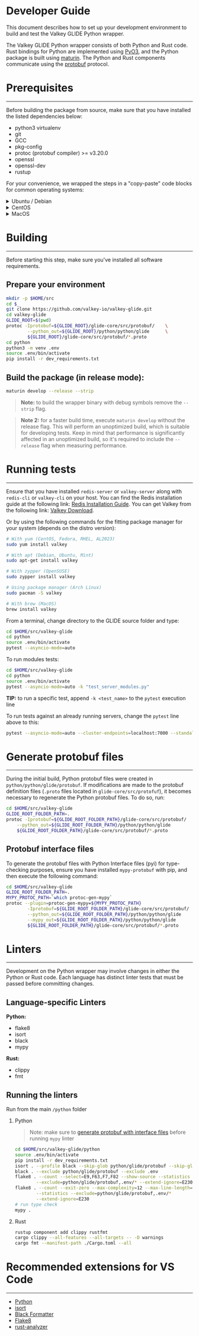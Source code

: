 # Developer Guide

This document describes how to set up your development environment to build and test the Valkey GLIDE Python wrapper.

The Valkey GLIDE Python wrapper consists of both Python and Rust code. Rust bindings for Python are implemented using [PyO3](https://github.com/PyO3/pyo3), and the Python package is built using [maturin](https://github.com/PyO3/maturin). The Python and Rust components communicate using the [protobuf](https://github.com/protocolbuffers/protobuf) protocol.

# Prerequisites
---

Before building the package from source, make sure that you have installed the listed dependencies below:


-   python3 virtualenv
-   git
-   GCC
-   pkg-config
-   protoc (protobuf compiler) >= v3.20.0
-   openssl
-   openssl-dev
-   rustup

For your convenience, we wrapped the steps in a "copy-paste" code blocks for common operating systems:

<details>
<summary>Ubuntu / Debian</summary>

```bash
sudo apt update -y
sudo apt install -y python3 python3-venv git gcc pkg-config openssl libssl-dev unzip
# Install rust
curl --proto '=https' --tlsv1.2 -sSf https://sh.rustup.rs | sh
source "$HOME/.cargo/env"
# Check that the Rust compiler is installed
rustc --version
# Install protobuf compiler
PB_REL="https://github.com/protocolbuffers/protobuf/releases"
# For other arch type from x86 example below, the signature of the curl url should be protoc-<version>-<os>-<arch>.zip,
# e.g. protoc-3.20.3-linux-aarch_64.zip for ARM64.
curl -LO $PB_REL/download/v3.20.3/protoc-3.20.3-linux-x86_64.zip
unzip protoc-3.20.3-linux-x86_64.zip -d $HOME/.local
export PATH="$PATH:$HOME/.local/bin"
# Check that the protobuf compiler is installed
protoc --version
```

</details>

<details>
<summary>CentOS</summary>

```bash
sudo yum update -y
sudo yum install -y python3 git gcc pkgconfig openssl openssl-devel unzip
pip3 install virtualenv
# Install rust
curl --proto '=https' --tlsv1.2 -sSf https://sh.rustup.rs | sh
source "$HOME/.cargo/env"
# Check that the Rust compiler is installed
rustc --version
# Install protobuf compiler
PB_REL="https://github.com/protocolbuffers/protobuf/releases"
curl -LO $PB_REL/download/v3.20.3/protoc-3.20.3-linux-x86_64.zip
unzip protoc-3.20.3-linux-x86_64.zip -d $HOME/.local
export PATH="$PATH:$HOME/.local/bin"
# Check that the protobuf compiler is installed
protoc --version
```

</details>

<details>
<summary>MacOS</summary>

```bash
brew update
brew install python3 git gcc pkgconfig protobuf@3 openssl virtualenv
curl --proto '=https' --tlsv1.2 -sSf https://sh.rustup.rs | sh
source "$HOME/.cargo/env"
# Check that the Rust compiler is installed
rustc --version
# Verify the Protobuf compiler installation
protoc --version

# If protoc is not found or does not work correctly, update the PATH
echo 'export PATH="/opt/homebrew/opt/protobuf@3/bin:$PATH"' >> /Users/$USER/.bash_profile
source /Users/$USER/.bash_profile
protoc --version
```

</details>

# Building
---

Before starting this step, make sure you've installed all software requirements.

## Prepare your environment

```bash
mkdir -p $HOME/src
cd $_
git clone https://github.com/valkey-io/valkey-glide.git
cd valkey-glide
GLIDE_ROOT=$(pwd)
protoc -Iprotobuf=${GLIDE_ROOT}/glide-core/src/protobuf/    \
        --python_out=${GLIDE_ROOT}/python/python/glide      \
        ${GLIDE_ROOT}/glide-core/src/protobuf/*.proto
cd python
python3 -m venv .env
source .env/bin/activate
pip install -r dev_requirements.txt
```

## Build the package (in release mode):

```bash
maturin develop --release --strip
```

> **Note:** to build the wrapper binary with debug symbols remove the `--strip` flag.

> **Note 2:** for a faster build time, execute `maturin develop` without the release flag. This will perform an unoptimized build, which is suitable for developing tests. Keep in mind that performance is significantly affected in an unoptimized build, so it's required to include the `--release` flag when measuring performance.

# Running tests
---

Ensure that you have installed `redis-server` or `valkey-server` along with `redis-cli` or `valkey-cli` on your host. You can find the Redis installation guide at the following link: [Redis Installation Guide](https://redis.io/docs/install/install-redis/install-redis-on-linux/). You can get Valkey from the following link: [Valkey Download](https://valkey.io/download/).

Or by using the following commands for the fitting package manager for your system (depends on the distro version):

```bash
# With yum (CentOS, Fedora, RHEL, AL2023)
sudo yum install valkey

# With apt (Debian, Ubuntu, Mint)
sudo apt-get install valkey

# With zypper (OpenSUSE)
sudo zypper install valkey

# Using package manager (Arch Linux)
sudo pacman -S valkey

# With brew (MacOS)
brew install valkey
```

From a terminal, change directory to the GLIDE source folder and type:

```bash
cd $HOME/src/valkey-glide
cd python
source .env/bin/activate
pytest --asyncio-mode=auto
```

To run modules tests:

```bash
cd $HOME/src/valkey-glide
cd python
source .env/bin/activate
pytest --asyncio-mode=auto -k "test_server_modules.py"
```

**TIP:** to run a specific test, append `-k <test_name>` to the `pytest` execution line

To run tests against an already running servers, change the `pytest` line above to this:

```bash
pytest --asyncio-mode=auto --cluster-endpoints=localhost:7000 --standalone-endpoints=localhost:6379
```

# Generate protobuf files
---

During the initial build, Python protobuf files were created in `python/python/glide/protobuf`. If modifications are made
to the protobuf definition files (`.proto` files located in `glide-core/src/protofuf`), it becomes necessary to
regenerate the Python protobuf files. To do so, run:

```bash
cd $HOME/src/valkey-glide
GLIDE_ROOT_FOLDER_PATH=.
protoc -Iprotobuf=${GLIDE_ROOT_FOLDER_PATH}/glide-core/src/protobuf/    \
    --python_out=${GLIDE_ROOT_FOLDER_PATH}/python/python/glide          \
    ${GLIDE_ROOT_FOLDER_PATH}/glide-core/src/protobuf/*.proto
```

## Protobuf interface files

To generate the protobuf files with Python Interface files (pyi) for type-checking purposes, ensure you have installed `mypy-protobuf` with pip, and then execute the following command:

```bash
cd $HOME/src/valkey-glide
GLIDE_ROOT_FOLDER_PATH=.
MYPY_PROTOC_PATH=`which protoc-gen-mypy`
protoc --plugin=protoc-gen-mypy=${MYPY_PROTOC_PATH}                     \
        -Iprotobuf=${GLIDE_ROOT_FOLDER_PATH}/glide-core/src/protobuf/   \
        --python_out=${GLIDE_ROOT_FOLDER_PATH}/python/python/glide      \
        --mypy_out=${GLIDE_ROOT_FOLDER_PATH}/python/python/glide        \
        ${GLIDE_ROOT_FOLDER_PATH}/glide-core/src/protobuf/*.proto
```

# Linters
---

Development on the Python wrapper may involve changes in either the Python or Rust code. Each language has distinct linter tests that must be passed before committing changes.

## Language-specific Linters

**Python:**

-   flake8
-   isort
-   black
-   mypy

**Rust:**

-   clippy
-   fmt

## Running the linters

Run from the main `/python` folder

1. Python
    > Note: make sure to [generate protobuf with interface files]("#protobuf-interface-files") before running `mypy` linter
    ```bash
    cd $HOME/src/valkey-glide/python
    source .env/bin/activate
    pip install -r dev_requirements.txt
    isort . --profile black --skip-glob python/glide/protobuf --skip-glob .env
    black . --exclude python/glide/protobuf --exclude .env
    flake8 . --count --select=E9,F63,F7,F82 --show-source --statistics      \
            --exclude=python/glide/protobuf,.env/* --extend-ignore=E230
    flake8 . --count --exit-zero --max-complexity=12 --max-line-length=127  \
            --statistics --exclude=python/glide/protobuf,.env/*             \
            --extend-ignore=E230
    # run type check
    mypy .
    ```

2. Rust

    ```bash
    rustup component add clippy rustfmt
    cargo clippy --all-features --all-targets -- -D warnings
    cargo fmt --manifest-path ./Cargo.toml --all
    ```

# Recommended extensions for VS Code
---

-   [Python](https://marketplace.visualstudio.com/items?itemName=ms-python.python)
-   [isort](https://marketplace.visualstudio.com/items?itemName=ms-python.isort)
-   [Black Formatter](https://marketplace.visualstudio.com/items?itemName=ms-python.black-formatter)
-   [Flake8](https://marketplace.visualstudio.com/items?itemName=ms-python.flake8)
-   [rust-analyzer](https://marketplace.visualstudio.com/items?itemName=rust-lang.rust-analyzer)
